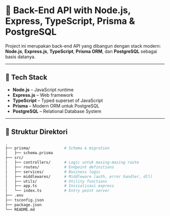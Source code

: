# 🚀 Back-End API with Node.js, Express, TypeScript, Prisma & PostgreSQL

Project ini merupakan back-end API yang dibangun dengan stack modern: **Node.js**, **Express.js**, **TypeScript**, **Prisma ORM**, dan **PostgreSQL** sebagai basis datanya.

---

## 🧰 Tech Stack

- **Node.js** – JavaScript runtime
- **Express.js** – Web framework
- **TypeScript** – Typed superset of JavaScript
- **Prisma** – Modern ORM untuk PostgreSQL
- **PostgreSQL** – Relational Database System

---

## 📁 Struktur Direktori

```bash
.
├── prisma/               # Schema & migration
│   ├── schema.prisma
├── src/
│   ├── controllers/      # Logic untuk masing-masing route
│   ├── routes/           # Endpoint definitions
│   ├── services/         # Business logic
│   ├── middlewares/      # Middleware (auth, error handler, dll)
│   ├── utils/            # Utility functions
│   ├── app.ts            # Inisialisasi express
│   └── index.ts          # Entry point server
├── .env
├── tsconfig.json
├── package.json
└── README.md
